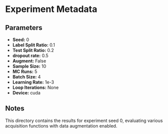 # Experiment Metadata

## Parameters

- **Seed:** 0
- **Label Split Ratio:** 0.1
- **Test Split Ratio:** 0.2
- **dropout rate:** 0.5
- **Augment:** False
- **Sample Size:** 10
- **MC Runs:** 5
- **Batch Size:** 4
- **Learning Rate:** 1e-3
- **Loop Iterations:** None
- **Device:** cuda

## Notes

This directory contains the results for experiment seed 0, evaluating various acquisition functions with data augmentation enabled.